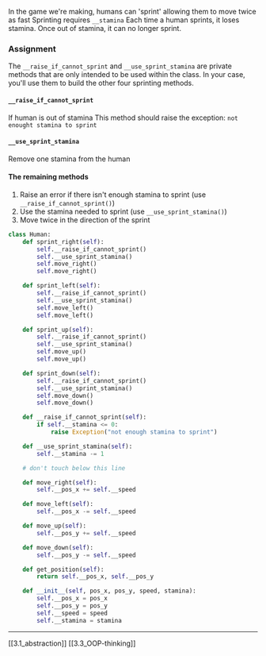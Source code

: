 In the game we're making, humans can 'sprint' allowing them to move twice as fast
Sprinting requires `__stamina` 
Each time a human sprints, it loses stamina. 
Once out of stamina, it can no longer sprint.

### Assignment

The `__raise_if_cannot_sprint` and `__use_sprint_stamina` are private methods that
are only intended to be used within the class.
In your case, you'll use them to build the other four sprinting methods.

#### `__raise_if_cannot_sprint`
If human is out of stamina
This method should raise the exception: `not enought stamina to sprint` 

#### `__use_sprint_stamina` 
Remove one stamina from the human

#### The remaining methods
1. Raise an error if there isn't enough stamina to sprint (use `__raise_if_cannot_sprint()`) 
2. Use the stamina needed to sprint (use `__use_sprint_stamina()`) 
3. Move twice in the direction of the sprint

``` python
class Human:
    def sprint_right(self):
        self.__raise_if_cannot_sprint()
        self.__use_sprint_stamina()
        self.move_right()
        self.move_right()

    def sprint_left(self):
        self.__raise_if_cannot_sprint()
        self.__use_sprint_stamina()
        self.move_left()
        self.move_left()

    def sprint_up(self):
        self.__raise_if_cannot_sprint()
        self.__use_sprint_stamina()
        self.move_up()
        self.move_up()

    def sprint_down(self):
        self.__raise_if_cannot_sprint()
        self.__use_sprint_stamina()
        self.move_down()
        self.move_down()

    def __raise_if_cannot_sprint(self):
        if self.__stamina <= 0:
            raise Exception("not enough stamina to sprint")

    def __use_sprint_stamina(self):
        self.__stamina -= 1

    # don't touch below this line

    def move_right(self):
        self.__pos_x += self.__speed

    def move_left(self):
        self.__pos_x -= self.__speed

    def move_up(self):
        self.__pos_y += self.__speed

    def move_down(self):
        self.__pos_y -= self.__speed

    def get_position(self):
        return self.__pos_x, self.__pos_y

    def __init__(self, pos_x, pos_y, speed, stamina):
        self.__pos_x = pos_x
        self.__pos_y = pos_y
        self.__speed = speed
        self.__stamina = stamina
```

---
[[3.1_abstraction]]
[[3.3_OOP-thinking]]